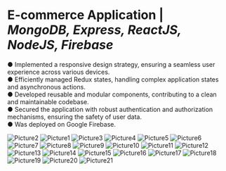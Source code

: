 # E-commerce Application | *MongoDB, Express, ReactJS, NodeJS, Firebase*
●	Implemented a responsive design strategy, ensuring a seamless user experience across various devices.  
●	Efficiently managed Redux states, handling complex application states and asynchronous actions.  
●	Developed reusable and modular components, contributing to a clean and maintainable codebase.  
●	Secured the application with robust authentication and authorization mechanisms, ensuring the safety of user data.  
●	Was deployed on Google Firebase.  

![Picture2](https://github.com/VAdithya29/e-commerce-website/assets/55947904/5ee0fc08-4293-40da-b698-08740030abc7)
![Picture1](https://github.com/VAdithya29/e-commerce-website/assets/55947904/cbdbd42e-02c7-4bc9-8eb2-8903363aa098)
![Picture3](https://github.com/VAdithya29/e-commerce-website/assets/55947904/dbe022c3-e458-4e1c-bb00-620b114a43b7)
![Picture4](https://github.com/VAdithya29/e-commerce-website/assets/55947904/0d0c290d-1aa8-49d9-b5c5-b700775fa91c)
![Picture5](https://github.com/VAdithya29/e-commerce-website/assets/55947904/6d9cf02b-e361-4582-9cd2-f8f3f0e813e9)
![Picture6](https://github.com/VAdithya29/e-commerce-website/assets/55947904/feffe46f-c05f-4f3f-8934-3e3b5f19b5c4)
![Picture7](https://github.com/VAdithya29/e-commerce-website/assets/55947904/472307d3-16a6-4f06-9710-f3be9df296d1)
![Picture8](https://github.com/VAdithya29/e-commerce-website/assets/55947904/e8213fc1-631b-4d4f-8194-c0d0928bf44a)
![Picture9](https://github.com/VAdithya29/e-commerce-website/assets/55947904/c581312a-c46e-45dc-81ab-e835aad64ea9)
![Picture10](https://github.com/VAdithya29/e-commerce-website/assets/55947904/2c7b03e8-2aeb-4d38-a8d1-832814fdc5de)
![Picture11](https://github.com/VAdithya29/e-commerce-website/assets/55947904/10307319-03cd-4091-87db-7fbf1f8f34aa)
![Picture12](https://github.com/VAdithya29/e-commerce-website/assets/55947904/3b5bafca-1164-4469-a9b4-2fdc55e1bab4)
![Picture13](https://github.com/VAdithya29/e-commerce-website/assets/55947904/614bec4c-8e91-4586-a553-bd35f4f5b7ab)
![Picture14](https://github.com/VAdithya29/e-commerce-website/assets/55947904/6d3f2509-dfd0-4c0b-8c56-c0b7e923b265)
![Picture15](https://github.com/VAdithya29/e-commerce-website/assets/55947904/ce4a5fab-50cc-4ce0-8b51-9e3c8be1f6d9)
![Picture16](https://github.com/VAdithya29/e-commerce-website/assets/55947904/e638708d-9000-4170-91b9-5ebd1269aa9f)
![Picture17](https://github.com/VAdithya29/e-commerce-website/assets/55947904/4f1eb8ca-6d14-4fd0-9c4b-694ad42f2fc5)
![Picture18](https://github.com/VAdithya29/e-commerce-website/assets/55947904/c6e5fbbb-e06e-4079-bef7-99e2d1106e7d)
![Picture19](https://github.com/VAdithya29/e-commerce-website/assets/55947904/73401c7c-0ec0-42e0-8a1c-ffc910f7785d)
![Picture20](https://github.com/VAdithya29/e-commerce-website/assets/55947904/91c482be-25ae-464b-8e61-138b3294f457)
![Picture21](https://github.com/VAdithya29/e-commerce-website/assets/55947904/e190e846-c9b6-4f59-9b09-7ab4c4d55ddc)
